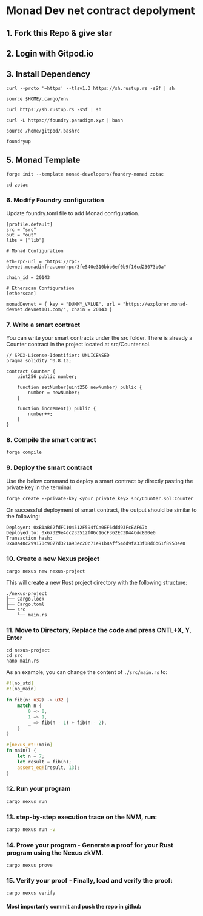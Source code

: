 # Monad Dev net contract depolyment 

## 1. Fork this Repo & give star
## 2. Login with Gitpod.io

## 3. Install Dependency 

```
curl --proto '=https' --tlsv1.3 https://sh.rustup.rs -sSf | sh
```
```
source $HOME/.cargo/env
```
```
curl https://sh.rustup.rs -sSf | sh
```

```
curl -L https://foundry.paradigm.xyz | bash
```

```
source /home/gitpod/.bashrc
```

```
foundryup
```

## 5. Monad Template
```
forge init --template monad-developers/foundry-monad zotac
```
```
cd zotac
```

### 6. Modify Foundry configuration
Update foundry.toml file to add Monad configuration.

```
[profile.default]
src = "src"
out = "out"
libs = ["lib"]

# Monad Configuration

eth-rpc-url = "https://rpc-devnet.monadinfra.com/rpc/3fe540e310bbb6ef0b9f16cd23073b0a"

chain_id = 20143

# Etherscan Configuration
[etherscan]

monadDevnet = { key = "DUMMY_VALUE", url = "https://explorer.monad-devnet.devnet101.com/", chain = 20143 }

```
### 7. Write a smart contract
You can write your smart contracts under the src folder. There is already a Counter contract in the project located at src/Counter.sol.

```
// SPDX-License-Identifier: UNLICENSED
pragma solidity ^0.8.13;

contract Counter {
    uint256 public number;

    function setNumber(uint256 newNumber) public {
        number = newNumber;
    }

    function increment() public {
        number++;
    }
}
```

### 8. Compile the smart contract

```
forge compile
```

### 9. Deploy the smart contract
Use the below command to deploy a smart contract by directly pasting the private key in the terminal.

```
forge create --private-key <your_private_key> src/Counter.sol:Counter
```
On successful deployment of smart contract, the output should be similar to the following:

```
Deployer: 0xB1aB62fdFC104512F594fCa0EF6ddd93FcEAF67b
Deployed to: 0x67329e4dc233512f06c16cF362EC3D44Cdc800e0
Transaction hash: 0xa0a40c299170c9077d321a93ec20c71e91b8aff54dd9fa33f08d6b61f8953ee0
```

### 10. Create a new Nexus project

```shell
cargo nexus new nexus-project
```

This will create a new Rust project directory with the following structure:

```shell
./nexus-project
├── Cargo.lock
├── Cargo.toml
└── src
    └── main.rs
```

### 11. Move to Directory, Replace the code and press CNTL+X, Y, Enter

```
cd nexus-project
cd src
nano main.rs
```
As an example, you can change the content of `./src/main.rs` to:

```rust
#![no_std]
#![no_main]

fn fib(n: u32) -> u32 {
    match n {
        0 => 0,
        1 => 1,
        _ => fib(n - 1) + fib(n - 2),
    }
}

#[nexus_rt::main]
fn main() {
    let n = 7;
    let result = fib(n);
    assert_eq!(result, 13);
}
```


### 12. Run your program

```bash
cargo nexus run
```

### 13. step-by-step execution trace on the NVM, run:

```bash
cargo nexus run -v
```

### 14. Prove your program - Generate a proof for your Rust program using the Nexus zkVM.

```shell
cargo nexus prove
```

### 15. Verify your proof - Finally, load and verify the proof:

```shell
cargo nexus verify
```


#### Most importanly  commit and push the repo in github 


